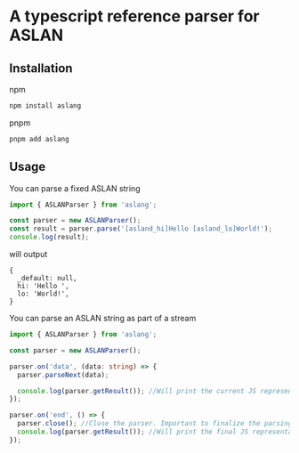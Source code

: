 # A typescript reference parser for ASLAN

## Installation
npm
```bash
npm install aslang
```

pnpm
```bash
pnpm add aslang
```

## Usage

You can parse a fixed ASLAN string
```typescript
import { ASLANParser } from 'aslang';

const parser = new ASLANParser();
const result = parser.parse('[asland_hi]Hello [asland_lo]World!');
console.log(result);
```

will output
```
{
  _default: null,
  hi: 'Hello ',
  lo: 'World!',
}
```

You can parse an ASLAN string as part of a stream
```typescript
import { ASLANParser } from 'aslang';

const parser = new ASLANParser();

parser.on('data', (data: string) => {
  parser.parseNext(data);

  console.log(parser.getResult()); //Will print the current JS representation of the parsed ASLAN string
});

parser.on('end', () => {
  parser.close(); //Close the parser. Important to finalize the parsing process otherwise the result will be incomplete.
  console.log(parser.getResult()); //Will print the final JS representation of the parsed ASLAN string
});
```
